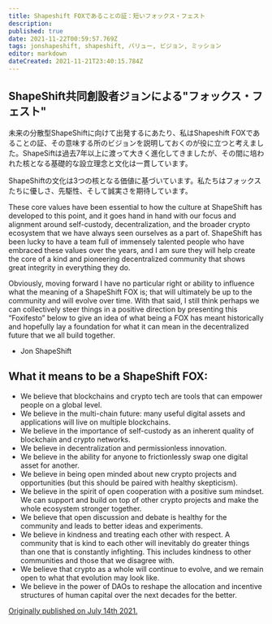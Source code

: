 ```yaml
---
title: Shapeshift FOXであることの証：短いフォックス・フェスト
description: 
published: true
date: 2021-11-22T00:59:57.769Z
tags: jonshapeshift, shapeshift, バリュー, ビジョン, ミッション
editor: markdown
dateCreated: 2021-11-21T23:40:15.784Z
---
```


## ShapeShift共同創設者ジョンによる"フォックス・フェスト"

未来の分散型ShapeShiftに向けて出発するにあたり、私はShapeshift FOXであることの証、その意味する所のビジョンを説明しておくのが役に立つと考えました。ShapeSiftは過去7年以上に渡って大きく進化してきましたが、その間に培われた核となる基礎的な設立理念と文化は一貫しています。

ShapeShiftの文化は3つの核となる価値に基づいています。私たちはフォックスたちに優しさ、先駆性、そして誠実さを期待しています。


These core values have been essential to how the culture at ShapeShift has developed to this point, and it goes hand in hand with our focus and alignment around self-custody, decentralization, and the broader crypto ecosystem that we have always seen ourselves as a part of. ShapeShift has been lucky to have a team full of immensely talented people who have embraced these values over the years, and I am sure they will help create the core of a kind and pioneering decentralized community that shows great integrity in everything they do. 

Obviously, moving forward I have no particular right or ability to influence what the meaning of a ShapeShift FOX is; that will ultimately be up to the community and will evolve over time. With that said, I still think perhaps we can collectively steer things in a positive direction by presenting this “Foxifesto” below to give an idea of what being a FOX has meant historically and hopefully lay a foundation for what it can mean in the decentralized future that we all build together.

- Jon ShapeShift

## What it means to be a ShapeShift FOX:

- We believe that blockchains and crypto tech are tools that can empower people on a global level.
- We believe in the multi-chain future: many useful digital assets and applications will live on multiple blockchains.
- We believe in the importance of self-custody as an inherent quality of blockchain and crypto networks.
- We believe in decentralization and permissionless innovation.
- We believe in the ability for anyone to frictionlessly swap one digital asset for another. 
- We believe in being open minded about new crypto projects and opportunities (but this should be paired with healthy skepticism).
- We believe in the spirit of open cooperation with a positive sum mindset. We can support and build on top of other crypto projects and make the whole ecosystem stronger together.
- We believe that open discussion and debate is healthy for the community and leads to better ideas and experiments.
- We believe in kindness and treating each other with respect. A community that is kind to each other will inevitably do greater things than one that is constantly infighting. This includes kindness to other communities and those that we disagree with.
- We believe that crypto as a whole will continue to evolve, and we remain open to what that evolution may look like.
- We believe in the power of DAOs to reshape the allocation and incentive structures of human capital over the next decades for the better.

[Originally published on July 14th 2021.](https://shapeshift.com/library/what-it-means-to-be-a-shapeshift-fox-a-short-foxifesto)